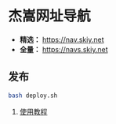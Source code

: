 # 杰嵩网址导航

- **精选：** https://nav.skiy.net
- **全量：** https://navs.skiy.net

## 发布

```bash
bash deploy.sh
```

1. [使用教程](https://jihulab.com/idevsig/navsites/-/wikis/%E4%BD%BF%E7%94%A8%E6%95%99%E7%A8%8B)
